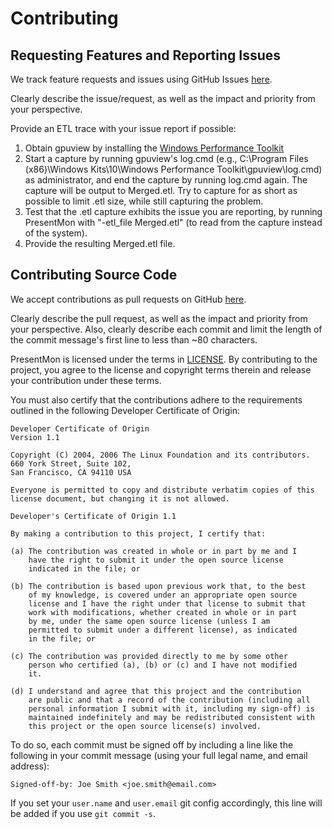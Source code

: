 # Contributing

## Requesting Features and Reporting Issues

We track feature requests and issues using GitHub Issues
[here](https://github.com/GameTechDev/PresentMon/issues).

Clearly describe the issue/request, as well as the impact and priority from
your perspective.

Provide an ETL trace with your issue report if possible:
1. Obtain gpuview by installing the [Windows Performance Toolkit](https://www.google.com/search?q=windows+performance+toolkit+download&btnI)
1. Start a capture by running gpuview's log.cmd (e.g., C:\Program Files (x86)\Windows Kits\10\Windows Performance Toolkit\gpuview\log.cmd) as administrator, and end the capture by running log.cmd again. The capture will be output to Merged.etl.  Try to capture for as short as possible to limit .etl size, while still capturing the problem.
1. Test that the .etl capture exhibits the issue you are reporting, by running PresentMon with "-etl_file Merged.etl" (to read from the capture instead of the system).
1. Provide the resulting Merged.etl file.

## Contributing Source Code

We accept contributions as pull requests on GitHub
[here](https://github.com/GameTechDev/PresentMon/pulls).

Clearly describe the pull request, as well as the impact and priority from your
perspective.  Also, clearly describe each commit and limit the length of the
commit message's first line to less than ~80 characters.

PresentMon is licensed under the terms in
[LICENSE](https://github.com/GameTechDev/PresentMon/blob/main/LICENSE.txt).
By contributing to the project, you agree to the license and copyright terms
therein and release your contribution under these terms.

You must also certify that the contributions adhere to the requirements
outlined in the following Developer Certificate of Origin:

```
Developer Certificate of Origin
Version 1.1

Copyright (C) 2004, 2006 The Linux Foundation and its contributors.
660 York Street, Suite 102,
San Francisco, CA 94110 USA

Everyone is permitted to copy and distribute verbatim copies of this
license document, but changing it is not allowed.

Developer's Certificate of Origin 1.1

By making a contribution to this project, I certify that:

(a) The contribution was created in whole or in part by me and I
    have the right to submit it under the open source license
    indicated in the file; or

(b) The contribution is based upon previous work that, to the best
    of my knowledge, is covered under an appropriate open source
    license and I have the right under that license to submit that
    work with modifications, whether created in whole or in part
    by me, under the same open source license (unless I am
    permitted to submit under a different license), as indicated
    in the file; or

(c) The contribution was provided directly to me by some other
    person who certified (a), (b) or (c) and I have not modified
    it.

(d) I understand and agree that this project and the contribution
    are public and that a record of the contribution (including all
    personal information I submit with it, including my sign-off) is
    maintained indefinitely and may be redistributed consistent with
    this project or the open source license(s) involved.
```

To do so, each commit must be signed off by including a line like the following
in your commit message (using your full legal name, and email address):

    Signed-off-by: Joe Smith <joe.smith@email.com>

If you set your `user.name` and `user.email` git config accordingly, this line
will be added if you use `git commit -s`.
